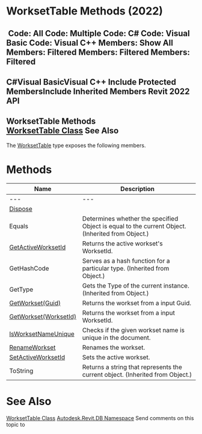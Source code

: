 # WorksetTable Methods (2022)

﻿
 Code: All Code: Multiple Code: C# Code: Visual Basic Code: Visual C++  Members: Show All Members: Filtered Members: Filtered Members: Filtered   
---  
C#Visual BasicVisual C++
Include Protected MembersInclude Inherited Members
Revit 2022 API  
---  
WorksetTable Methods  
[WorksetTable Class](9ffa5fc8-e6a5-17d6-590e-8ecbfd7b85fb.md "WorksetTable Class") See Also  
---  
The [WorksetTable](9ffa5fc8-e6a5-17d6-590e-8ecbfd7b85fb.md "WorksetTable Class") type exposes the following members.
# Methods
| Name | Description |
| --- | --- |
| --- | --- | --- |
| [Dispose](ed0690b7-c537-9e6a-6e71-d8b8f0941f92.md "Dispose Method") |
| Equals | Determines whether the specified Object is equal to the current Object. (Inherited from Object.) |
| [GetActiveWorksetId](4755e6d9-c31c-32cc-7cf5-aac19dc12dff.md "GetActiveWorksetId Method") | Returns the active workset's WorksetId. |
| GetHashCode | Serves as a hash function for a particular type.  (Inherited from Object.) |
| GetType | Gets the Type of the current instance. (Inherited from Object.) |
| [GetWorkset(Guid)](55244a65-68b3-0c65-1282-f3c338f052ed.md "GetWorkset Method \(Guid\)") | Returns the workset from a input Guid. |
| [GetWorkset(WorksetId)](229ca8bb-5356-2d95-1e4b-5d3557092647.md "GetWorkset Method \(WorksetId\)") | Returns the workset from a input WorksetId. |
| [IsWorksetNameUnique](6728440e-41db-179d-2b5c-1184f8decf8d.md "IsWorksetNameUnique Method") | Checks if the given workset name is unique in the document. |
| [RenameWorkset](aa6f8625-cf32-cad1-bf9a-eec33abab957.md "RenameWorkset Method") | Renames the workset. |
| [SetActiveWorksetId](9f11d796-ca5c-93d9-51e1-67cf8da9baf2.md "SetActiveWorksetId Method") | Sets the active workset. |
| ToString | Returns a string that represents the current object. (Inherited from Object.) |

# See Also
[WorksetTable Class](9ffa5fc8-e6a5-17d6-590e-8ecbfd7b85fb.md "WorksetTable Class")
[Autodesk.Revit.DB Namespace](87546ba7-461b-c646-cbb1-2cb8f5bff8b2.md "Autodesk.Revit.DB Namespace")
Send comments on this topic to 